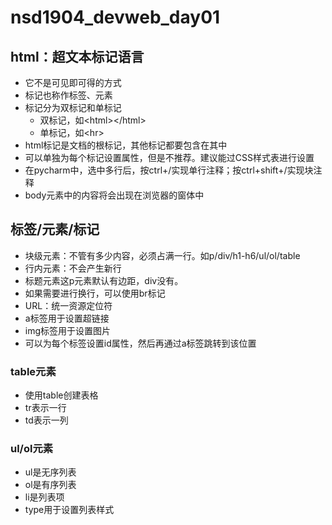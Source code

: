 # nsd1904_devweb_day01

## html：超文本标记语言

- 它不是可见即可得的方式
- 标记也称作标签、元素
- 标记分为双标记和单标记
  - 双标记，如\<html\>\</html\>
  - 单标记，如\<hr\>
- html标记是文档的根标记，其他标记都要包含在其中
- 可以单独为每个标记设置属性，但是不推荐。建议能过CSS样式表进行设置
- 在pycharm中，选中多行后，按ctrl+/实现单行注释；按ctrl+shift+/实现块注释
- body元素中的内容将会出现在浏览器的窗体中

## 标签/元素/标记

- 块级元素：不管有多少内容，必须占满一行。如p/div/h1-h6/ul/ol/table
- 行内元素：不会产生新行
- 标题元素这p元素默认有边距，div没有。
- 如果需要进行换行，可以使用br标记
- URL：统一资源定位符
- a标签用于设置超链接
- img标签用于设置图片
- 可以为每个标签设置id属性，然后再通过a标签跳转到该位置

### table元素

- 使用table创建表格
- tr表示一行
- td表示一列

### ul/ol元素

- ul是无序列表
- ol是有序列表
- li是列表项
- type用于设置列表样式









